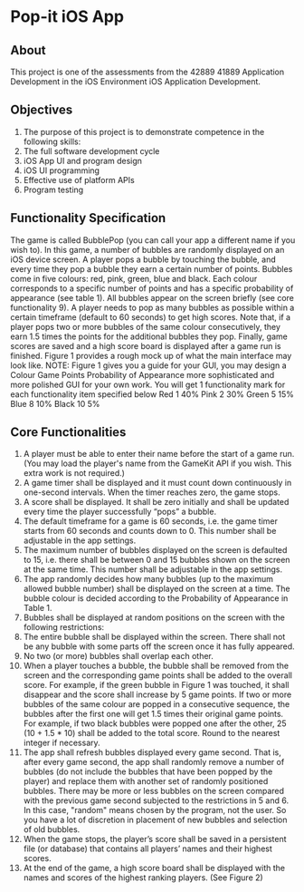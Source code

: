 # Pop-it iOS App

## About
This project is one of the assessments from the 42889 41889 Application Development in the iOS Environment iOS Application Development.

## Objectives
1. The purpose of this project is to demonstrate competence in the following skills:
2. The full software development cycle
3. iOS App UI and program design
4. iOS UI programming
5. Effective use of platform APIs
6. Program testing

## Functionality Specification
The game is called BubblePop (you can call your app a different name if you wish to). In this
game, a number of bubbles are randomly displayed on an iOS device screen. A player pops a
bubble by touching the bubble, and every time they pop a bubble they earn a certain number of
points. Bubbles come in five colours: red, pink, green, blue and black. Each colour corresponds
to a specific number of points and has a specific probability of appearance (see table 1). All
bubbles appear on the screen briefly (see core functionality 9). A player needs to pop as many
bubbles as possible within a certain timeframe (default to 60 seconds) to get high scores. Note
that, if a player pops two or more bubbles of the same colour consecutively, they earn 1.5 times
the points for the additional bubbles they pop. Finally, game scores are saved and a high score
board is displayed after a game run is finished. Figure 1 provides a rough mock up of what the
main interface may look like. NOTE: Figure 1 gives you a guide for your GUI, you may design a
Colour Game Points Probability of Appearance more sophisticated and more polished GUI for your own work. You will get 1 functionality mark
for each functionality item specified below
Red      1   40%
Pink     2   30%
Green    5   15%
Blue     8   10%
Black   10    5%
 
## Core Functionalities
1. A player must be able to enter their name before the start of a game run. (You may load
the player's name from the GameKit API if you wish. This extra work is not required.)
2. A game timer shall be displayed and it must count down continuously in one-second
intervals. When the timer reaches zero, the game stops.
3. A score shall be displayed. It shall be zero initially and shall be updated every time the
player successfully “pops” a bubble.
4. The default timeframe for a game is 60 seconds, i.e. the game timer starts from 60
seconds and counts down to 0. This number shall be adjustable in the app settings.
5. The maximum number of bubbles displayed on the screen is defaulted to 15, i.e. there
shall be between 0 and 15 bubbles shown on the screen at the same time. This number
shall be adjustable in the app settings.
6. The app randomly decides how many bubbles (up to the maximum allowed bubble
number) shall be displayed on the screen at a time. The bubble colour is decided according
to the Probability of Appearance in Table 1.
7. Bubbles shall be displayed at random positions on the screen with the following
restrictions:
1. The entire bubble shall be displayed within the screen. There shall not be any bubble
with some parts off the screen once it has fully appeared.
2. No two (or more) bubbles shall overlap each other.
8. When a player touches a bubble, the bubble shall be removed from the screen and the
corresponding game points shall be added to the overall score. For example, if the green
bubble in Figure 1 was touched, it shall disappear and the score shall increase by 5 game
points. If two or more bubbles of the same colour are popped in a consecutive sequence,
the bubbles after the first one will get 1.5 times their original game points. For example, if
two black bubbles were popped one after the other, 25 (10 + 1.5 * 10) shall be added to
the total score. Round to the nearest integer if necessary.
9. The app shall refresh bubbles displayed every game second. That is, after every game
second, the app shall randomly remove a number of bubbles (do not include the bubbles
that have been popped by the player) and replace them with another set of randomly
positioned bubbles. There may be more or less bubbles on the screen compared with the
previous game second subjected to the restrictions in 5 and 6. In this case, "random"
means chosen by the program, not the user. So you have a lot of discretion in
placement of new bubbles and selection of old bubbles.
10. When the game stops, the player’s score shall be saved in a persistent file (or database)
that contains all players’ names and their highest scores.
11. At the end of the game, a high score board shall be displayed with the names and scores
of the highest ranking players. (See Figure 2)

